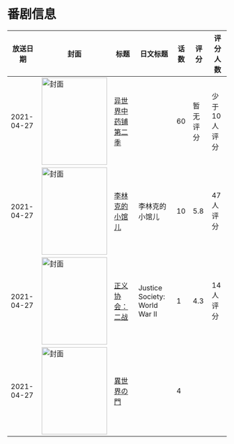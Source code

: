 # 番剧信息

|放送日期|封面|标题|日文标题|话数|评分|评分人数|
|---|---|---|---|---|---|---|
|2021-04-27|<img src="https://lain.bgm.tv/pic/cover/c/82/fb/330480_PllKg.jpg" alt="封面" style="width:150px;height:200px;object-fit:cover;">|[异世界中药铺 第二季](https://bangumi.tv/subject/330480)||60|暂无评分|少于10人评分|
|2021-04-27|<img src="https://lain.bgm.tv/pic/cover/c/1b/e6/320222_rp4K7.jpg" alt="封面" style="width:150px;height:200px;object-fit:cover;">|[李林克的小馆儿](https://bangumi.tv/subject/320222)|李林克的小馆儿|10|5.8|47人评分|
|2021-04-27|<img src="https://lain.bgm.tv/pic/cover/c/40/19/327360_CYbBz.jpg" alt="封面" style="width:150px;height:200px;object-fit:cover;">|[正义协会：二战](https://bangumi.tv/subject/327360)|Justice Society: World War II|1|4.3|14人评分|
|2021-04-27|<img src="https://lain.bgm.tv/pic/cover/c/05/03/382704_gJ5GH.jpg" alt="封面" style="width:150px;height:200px;object-fit:cover;">|[異世界の門](https://bangumi.tv/subject/382704)||4|||
